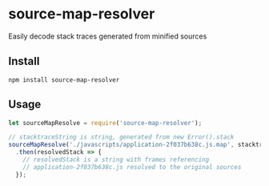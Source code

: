 # source-map-resolver
Easily decode stack traces generated from minified sources

## Install
`npm install source-map-resolver`

## Usage

```js
let sourceMapResolve = require('source-map-resolver');

// stacktraceString is string, generated from new Error().stack
sourceMapResolve('./javascripts/application-2f037b638c.js.map', stacktraceString)
  .then(resolvedStack => {
    // resolvedStack is a string with frames referencing
    // application-2f037b638c.js resolved to the original sources
  });
```
